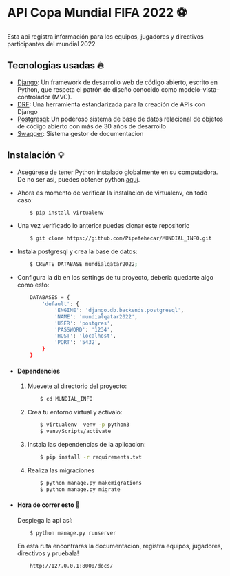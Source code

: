 
# API Copa Mundial FIFA 2022 ⚽
Esta api registra información para los equipos, jugadores y directivos participantes del mundial 2022

## Tecnologias usadas 🔥
* [Django](https://www.djangoproject.com/): Un framework de desarrollo web de código abierto, escrito en Python, que respeta el patrón de diseño conocido como modelo–vista–controlador (MVC).
* [DRF](www.django-rest-framework.org/): Una herramienta estandarizada para la creación de APIs con Django
* [Postgresql](https://www.postgresql.org/): Un poderoso sistema de base de datos relacional de objetos de código abierto con más de 30 años de desarrollo
* [Swagger](https://www.postgresql.org/): Sistema gestor de documentacion
## Instalación 💡
* Asegúrese de tener Python instalado globalmente en su computadora. De no ser asi, puedes obtener python [aqui](https://www.python.org").
* Ahora es momento de verificar la instalacion de virtualenv, en todo caso:
    ```bash
        $ pip install virtualenv
    ```
* Una vez verificado lo anterior puedes clonar este repositorio
    ```bash
        $ git clone https://github.com/Pipefehecar/MUNDIAL_INFO.git
    ```
* Instala postgresql y crea la base de datos:
    ```bash
        $ CREATE DATABASE mundialqatar2022;

* Configura la db en los settings de tu proyecto, deberia quedarte algo como esto:
    ```bash
        DATABASES = {
            'default': {
                'ENGINE': 'django.db.backends.postgresql',
                'NAME': 'mundialqatar2022',
                'USER': 'postgres',
                'PASSWORD': '1234',
                'HOST': 'localhost',
                'PORT': '5432',
            }
        }


* #### Dependencies
    1. Muevete al directorio del proyecto:
        ```bash
            $ cd MUNDIAL_INFO
        ```
    2. Crea tu entorno virtual y activalo:
        ```bash
            $ virtualenv  venv -p python3
            $ venv/Scripts/activate
        ```
    3. Instala las dependencias de la aplicacion:
        ```bash
            $ pip install -r requirements.txt
        ```
    4. Realiza las migraciones
        ```bash
            $ python manage.py makemigrations
            $ python manage.py migrate
        ```

* #### Hora de correr esto 🚀 
    Despiega la api así:
    ```bash
        $ python manage.py runserver
    ```
    En esta ruta encontraras la documentacion, registra equipos, jugadores, directivos y pruebala!
    ```
        http://127.0.0.1:8000/docs/
    ```